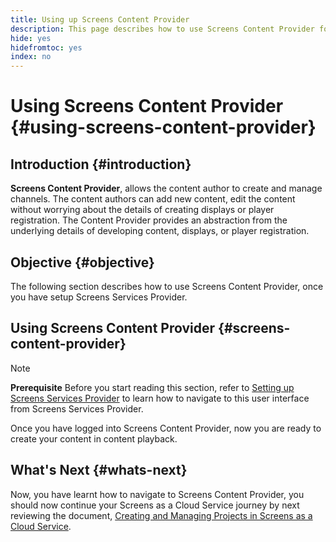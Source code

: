 ```yaml
---
title: Using up Screens Content Provider
description: This page describes how to use Screens Content Provider for creating content.
hide: yes
hidefromtoc: yes
index: no
---
```


# Using Screens Content Provider {#using-screens-content-provider}

## Introduction {#introduction}

**Screens Content Provider**, allows the content author to create and manage channels. The content authors can add new content, edit the content without worrying about the details of creating displays or player registration. The Content Provider provides an abstraction from the underlying details of developing content, displays, or player registration.

## Objective {#objective}

The following section describes how to use Screens Content Provider, once you have setup Screens Services Provider. 

## Using Screens Content Provider {#screens-content-provider}

>[!NOTE]
>**Prerequisite**
>Before you start reading this section, refer to [Setting up Screens Services Provider](/help/screens-cloud/setting-up-project/setting-up-screens-services-provider.md) to learn how to navigate to this user interface from Screens Services Provider.

Once you have logged into Screens Content Provider, now you are ready to create your content in content playback.

## What's Next {#whats-next}

Now, you have learnt how to navigate to Screens Content Provider, you should now continue your Screens as a Cloud Service journey by next reviewing the document, [Creating and Managing Projects in Screens as a Cloud Service](/help/screens-cloud/creating-content/creating-projects-screens-cloud.md).


